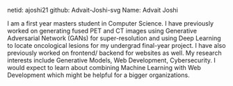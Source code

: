 netid: ajoshi21
github: Advait-Joshi-svg
Name: Advait Joshi

I am a first year masters student in Computer Science. I have previously worked on generating fused PET and CT images using Generative Adversarial Network (GANs) for super-resolution and using Deep Learning to locate oncological lesions for my undergrad final-year project. 
I have also previously worked on frontend/ backend for websites as well. My research interests include Generative Models, Web Development, Cybersecurity.
I would expect to learn about combining Machine Learning with Web Development which might be helpful for a bigger organizations.
